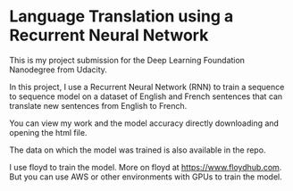 # Language Translation using a Recurrent Neural Network

This is my project submission for the Deep Learning Foundation Nanodegree from Udacity.

In this project, I use a Recurrent Neural Network (RNN) to train a sequence to sequence model on a dataset of English and French sentences that can translate new sentences from English to French.

You can view my work and the model accuracy directly downloading and opening the html file.

The data on which the model was trained is also available in the repo.

I use floyd to train the model. More on floyd at https://www.floydhub.com. But you can use AWS or other environments with GPUs to train the model.
